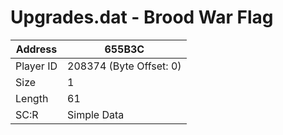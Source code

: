 #  Upgrades.dat - Brood War Flag
Address   | 655B3C
----------|-------------
Player ID | 208374 (Byte Offset: 0)
Size 	  | 1
Length 	  | 61
SC:R      | Simple Data


